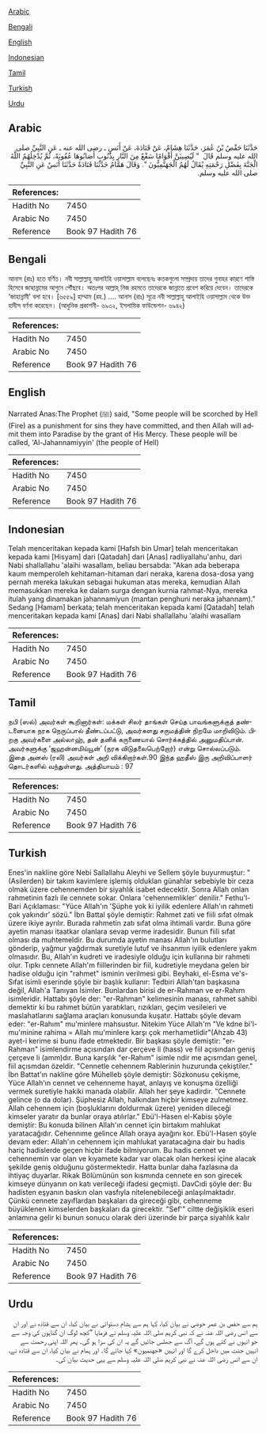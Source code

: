 [Arabic](#arabic)

[Bengali](#bengali)

[English](#english)

[Indonesian](#indonesian)

[Tamil](#tamil)

[Turkish](#turkish)

[Urdu](#urdu)

## Arabic


<div dir="rtl" lang="ar" style={{fontSize:'larger',backgroundColor:'#f8f9fa',padding:20}}>
حَدَّثَنَا حَفْصُ بْنُ عُمَرَ، حَدَّثَنَا هِشَامٌ، عَنْ قَتَادَةَ، عَنْ أَنَسٍ ـ رضى الله عنه ـ عَنِ النَّبِيِّ صلى الله عليه وسلم قَالَ ‏ "‏ لَيُصِيبَنَّ أَقْوَامًا سَفْعٌ مِنَ النَّارِ بِذُنُوبٍ أَصَابُوهَا عُقُوبَةً، ثُمَّ يُدْخِلُهُمُ اللَّهُ الْجَنَّةَ بِفَضْلِ رَحْمَتِهِ يُقَالُ لَهُمُ الْجَهَنَّمِيُّونَ ‏"‏‏.‏ وَقَالَ هَمَّامٌ حَدَّثَنَا قَتَادَةٌ حَدَّثَنَا أَنَسٌ عَنِ النَّبِيِّ صلى الله عليه وسلم‏.‏
</div>
<div style={{backgroundColor:'#f8f9fa',padding:20, marginBottom: 10}}><table> <thead> <tr> <th>References:</th> <th></th> </tr> </thead> <tbody><tr><td>Hadith No</td><td>7450</td></tr><tr><td>Arabic No</td><td>7450</td></tr><tr><td>Reference</td><td>Book 97 Hadith 76</td></tr></tbody></table></div>

## Bengali


<div dir="ltr" lang="bn" style={{fontSize:'larger',backgroundColor:'#f8f9fa',padding:20}}>
আনাস (রাঃ) হতে বর্ণিত। নবী সাল্লাল্লাহু আলাইহি ওয়াসাল্লাম বলেছেনঃ কতকগুলো সম্প্রদায় তাদের গুনাহর কারণে শাস্তি হিসেবে জাহান্নামের আগুনে পৌঁছবে। অতঃপর আল্লাহ্ নিজ রহমতে তাদেরকে জান্নাতে প্রবেশ করিয়ে দেবেন। তাদেরকে ‘জাহান্নামী’ বলা হবে। [৬৫৫৯] হাম্মাম (রহ.) .... আনাস (রাঃ) সূত্রে নবী সাল্লাল্লাহু আলাইহি ওয়াসাল্লাম থেকে উক্ত হাদীস বর্ণনা করেছেন। (আধুনিক প্রকাশনী- ৬৯৩২, ইসলামিক ফাউন্ডেশন- ৬৯৪২)
</div>
<div style={{backgroundColor:'#f8f9fa',padding:20, marginBottom: 10}}><table> <thead> <tr> <th>References:</th> <th></th> </tr> </thead> <tbody><tr><td>Hadith No</td><td>7450</td></tr><tr><td>Arabic No</td><td>7450</td></tr><tr><td>Reference</td><td>Book 97 Hadith 76</td></tr></tbody></table></div>

## English


<div dir="ltr" lang="en" style={{fontSize:'larger',backgroundColor:'#f8f9fa',padding:20}}>
Narrated Anas:The Prophet (ﷺ) said, "Some people will be scorched by Hell (Fire) as a punishment for sins they have committed, and then Allah will admit them into Paradise by the grant of His Mercy. These people will be called, 'Al-Jahannamiyyin' (the people of Hell)
</div>
<div style={{backgroundColor:'#f8f9fa',padding:20, marginBottom: 10}}><table> <thead> <tr> <th>References:</th> <th></th> </tr> </thead> <tbody><tr><td>Hadith No</td><td>7450</td></tr><tr><td>Arabic No</td><td>7450</td></tr><tr><td>Reference</td><td>Book 97 Hadith 76</td></tr></tbody></table></div>

## Indonesian


<div dir="ltr" lang="id" style={{fontSize:'larger',backgroundColor:'#f8f9fa',padding:20}}>
Telah menceritakan kepada kami [Hafsh bin Umar] telah menceritakan kepada kami [Hisyam] dari [Qatadah] dari [Anas] radliyallahu'anhu, dari Nabi shallallahu 'alaihi wasallam, beliau bersabda: "Akan ada beberapa kaum memperoleh kehitaman-hitaman dari neraka, karena dosa-dosa yang pernah mereka lakukan sebagai hukuman atas mereka, kemudian Allah memasukkan mereka ke dalam surga dengan kurnia rahmat-Nya, mereka itulah yang dinamakan jahannamiyun (mantan penghuni neraka jahannam)." Sedang [Hamam] berkata; telah menceritakan kepada kami [Qatadah] telah menceritakan kepada kami [Anas] dari Nabi shallallahu 'alaihi wasallam
</div>
<div style={{backgroundColor:'#f8f9fa',padding:20, marginBottom: 10}}><table> <thead> <tr> <th>References:</th> <th></th> </tr> </thead> <tbody><tr><td>Hadith No</td><td>7450</td></tr><tr><td>Arabic No</td><td>7450</td></tr><tr><td>Reference</td><td>Book 97 Hadith 76</td></tr></tbody></table></div>

## Tamil


<div dir="ltr" lang="ta" style={{fontSize:'larger',backgroundColor:'#f8f9fa',padding:20}}>
நபி (ஸல்) அவர்கள் கூறினார்கள்: மக்கள் சிலர் தாங்கள் செய்த பாவங்களுக்குத் தண்டனையாக நரக நெருப்பால் தீண்டப்பட்டு, அவர்களது சருமத்தின் நிறமே மாறிவிடும். பிறகு அவர்களை அல்லாஹ், தன் தனிக் கருணையால் சொர்க்கத்தில் அனுமதிப்பான். அவர்களுக்கு ‘ஜஹன்னமிய்யூன்’ (நரக விடுதலைபெற்றோர்) என்று சொல்லப்படும். இதை அனஸ் (ரலி) அவர்கள் அறி விக்கிறார்கள்.90 இந்த ஹதீஸ் இரு அறிவிப்பாளர் தொடர்களில் வந்துள்ளது. அத்தியாயம் : 97
</div>
<div style={{backgroundColor:'#f8f9fa',padding:20, marginBottom: 10}}><table> <thead> <tr> <th>References:</th> <th></th> </tr> </thead> <tbody><tr><td>Hadith No</td><td>7450</td></tr><tr><td>Arabic No</td><td>7450</td></tr><tr><td>Reference</td><td>Book 97 Hadith 76</td></tr></tbody></table></div>

## Turkish


<div dir="ltr" lang="tr" style={{fontSize:'larger',backgroundColor:'#f8f9fa',padding:20}}>
Enes'in nakline göre Nebi Sallallahu Aleyhi ve Sellem şöyle buyurmuştur: "(Asilerden) bir takım kavimlere işlemiş olduklan günahlar sebebiyle bir ceza olmak üzere cehennemden bir siyahlık isabet edecektir. Sonra Allah onlan rahmetinin fazlı ile cennete sokar. Onlara 'cehennemlikler' denilir." Fethu'l-Bari Açıklaması: "Yüce Allah'ın 'Şüphe yok ki iyilik edenlere Allah'ın rahmeti çok yakındır' sözü." İbn Battal şöyle demiştir: Rahmet zati ve fiili sıfat olmak üzere ikiye ayrılır. Burada rahmetin zatı sıfat olma ihtimali vardır. Buna göre ayetin manası itaatkar olanlara sevap verme iradesidir. Bunun fiili sıfat olması da muhtemeldir. Bu durumda ayetin manası Allah'ın bulutları gönderip, yağmur yağdırmak suretiyle lutuf ve ihsanmın iyilik edenlere yakm olmasıdır. Bu, Allah'ın kudreti ve iradesiyle olduğu için kullarına bir rahmeti olur. Tıpkı cennete Allah'm fiillerinden bir fiil, kudretiyle meydana gelen bir hadise olduğu için "rahmet" isminin verilmesi gibi. Beyhaki, el-Esma ve's-Sıfat isimli eserinde şöyle bir başlık kullanır: Tedbiri Allah'tan başkasına değil, Allah'a Tanıyan İsimler. Bunlardan birisi de er-Rahman ve er-Rahım isimleridir. Hattabı şöyle der: "er-Rahman" kelimesinin manası, rahmet sahibi demektir ki bu rahmet bütün yaratıkları, rızıkları, geçim vesileieri ve maslahatlarını sağlama araçları konusunda kuşatır. Hattabı şöyle devam eder: "er-Rahım" mu'minlere mahsustur. Nitekim Yüce Allah'm "Ve kdne bi'l-mu'minine rahima = Allah mu'minlere karşı çok merhametlidir"(Ahzab 43) ayet-i kerime si bunu ifade etmektedir. Bir başkası şöyle demiştir: "er-Rahman" isimlendirme açısından dar çerçeve li (hass) ve fiil açısından geniş çerçeve li (amm)dır. Buna karşılık "er-Rahım" isimle ndir me açısmdan genel, fiil açısmdan özeldir. "Cennetle cehennem Rablerinin huzurunda çekiştiler." İbn Battat'ın nakline göre Mühelleb şöyle demiştir: Sözkonusu çekişme, Yüce Allah'ın cennet ve cehenneme hayat, anlayış ve konuşma özelliği vermek suretiyle hakiki manada olabilir. Allah her şeye kadirdir. "Cennete gelince (o da dolar). Şüphesiz Allah, halkından hiçbir kimseye zulmetmez. Allah cehennem için (boşluklarını doldurmak üzere) yeniden dileceği kimseler yaratır da bunlar oraya atılırlar." Ebü'l-Hasen el-Kabisı şöyle demiştir: Bu konuda bilinen Allah'ın cennet için birtakım mahlukat yaratacağıdır. Cehennıme gelince Allah oraya ayağını kor. Ebü'l-Hasen şöyle devam eder: Allah'ın cehennem için mahlukat yaratacağına dair bu hadis hariç hadislerde geçen hiçbir ifade bilmiyorum. Bu hadis cennet ve cehennemin var olan ve kıyamete kadar var olacak olan herkesi içine alacak şekilde geniş olduğunu göstermektedir. Hatta bunlar daha fazlasına da ihtiyaç duyarlar. Rikak Bölümünün son kısmında cennete en son girecek kimseye dünyanın on katı verileceği ifadesi geçmişti. DavCıdi şöyle der: Bu hadisten eşyanın baskın olan vasfıyla nitelenebileceği anlaşılmaktadır. Çünkü cennete zayıflardan başkaları da gireceği gibi, cehenneme büyüklenen kimselerden başkaları da girecektir. "Sef'" ciltte değişiklik eseri anlamına gelir ki bunun sonucu olarak deri üzerinde bir parça siyahlık kalır
</div>
<div style={{backgroundColor:'#f8f9fa',padding:20, marginBottom: 10}}><table> <thead> <tr> <th>References:</th> <th></th> </tr> </thead> <tbody><tr><td>Hadith No</td><td>7450</td></tr><tr><td>Arabic No</td><td>7450</td></tr><tr><td>Reference</td><td>Book 97 Hadith 76</td></tr></tbody></table></div>

## Urdu


<div dir="rtl" lang="ur" style={{fontSize:'larger',backgroundColor:'#f8f9fa',padding:20}}>
ہم سے حفص بن عمر حوضی نے بیان کیا، کہا ہم سے ہشام دستوائی نے بیان کیا، ان سے قتادہ نے اور ان سے انس رضی اللہ عنہ نے کہ نبی کریم صلی اللہ علیہ وسلم نے فرمایا ”کچھ لوگ ان گناہوں کی وجہ سے جو انہوں نے کئے ہوں گے، آگ سے جھلس جائیں گے یہ ان کی سزا ہو گی۔ پھر اللہ اپنی رحمت سے انہیں جنت میں داخل کرے گا اور انہیں «جهنميون» کہا جائے گا۔ اور ہمام نے بیان کیا، ان سے قتادہ نے، ان سے انس رضی اللہ عنہ نے نبی کریم صلی اللہ علیہ وسلم سے یہی حدیث بیان کی۔
</div>
<div style={{backgroundColor:'#f8f9fa',padding:20, marginBottom: 10}}><table> <thead> <tr> <th>References:</th> <th></th> </tr> </thead> <tbody><tr><td>Hadith No</td><td>7450</td></tr><tr><td>Arabic No</td><td>7450</td></tr><tr><td>Reference</td><td>Book 97 Hadith 76</td></tr></tbody></table></div>